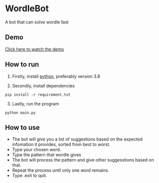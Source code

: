 # WordleBot
A bot that can solve wordle fast

## Demo
[Click here to watch the demo](https://www.youtube.com/watch?v=YCPlbhvTXLg)

## How to run
1. Firstly, install [python](https://www.python.org/downloads/), preferably version 3.8

2. Secondly, install dependencies
```
pip install -r requirement.txt
```

3. Lastly, run the program
```
python main.py
```

## How to use
- The bot will give you a list of suggestions based on the expected infomation it provides, sorted from best to worst.
- Type your chosen word.
- Type the pattern that wordle gives
- The bot will process the pattern and give other suggesstions based on that.
- Repeat the process until only one word remains.
- Type .exit to quit.
